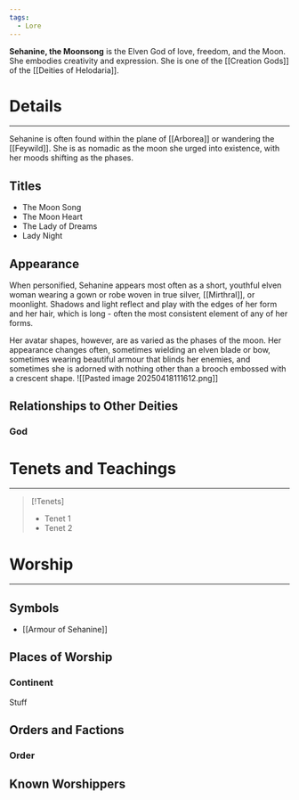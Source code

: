 ```yaml
---
tags:
  - Lore
---
```

**Sehanine, the Moonsong** is the Elven God of love, freedom, and the Moon. She embodies creativity and expression. She is one of the [[Creation Gods]] of the [[Deities of Helodaria]].
# Details
---
Sehanine is often found within the plane of [[Arborea]] or wandering the [[Feywild]]. She is as nomadic as the moon she urged into existence, with her moods shifting as the phases.
## Titles
- The Moon Song
- The Moon Heart
- The Lady of Dreams
- Lady Night
## Appearance
When personified, Sehanine appears most often as a short, youthful elven woman wearing a gown or robe woven in true silver, [[Mirthral]], or moonlight. Shadows and light reflect and play with the edges of her form and her hair, which is long - often the most consistent element of any of her forms.

Her avatar shapes, however, are as varied as the phases of the moon. Her appearance changes often, sometimes wielding an elven blade or bow, sometimes wearing beautiful armour that blinds her enemies, and sometimes she is adorned with nothing other than a brooch embossed with a crescent shape.
![[Pasted image 20250418111612.png]]
## Relationships to Other Deities
### God
# Tenets and Teachings
---
>[!Tenets]
> - Tenet 1
> - Tenet 2
# Worship
---
## Symbols
- [[Armour of Sehanine]]

## Places of Worship
### Continent
Stuff
## Orders and Factions
### Order

## Known Worshippers

